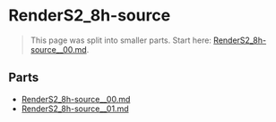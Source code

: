 # RenderS2_8h-source

> This page was split into smaller parts. Start here: [RenderS2_8h-source__00.md](RenderS2_8h-source__00.md).

## Parts

- [RenderS2_8h-source__00.md](RenderS2_8h-source__00.md)
- [RenderS2_8h-source__01.md](RenderS2_8h-source__01.md)
